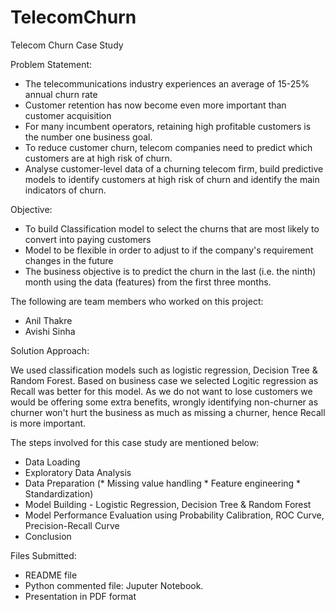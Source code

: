 # TelecomChurn
Telecom Churn Case Study

Problem Statement:  
  * The telecommunications industry experiences an average of 15-25% annual churn rate 
  * Customer retention has now become even more important than customer acquisition
  * For many incumbent operators, retaining high profitable customers is the number one business goal.
  * To reduce customer churn, telecom companies need to predict which customers are at high risk of churn.
  * Analyse customer-level data of a churning telecom firm, build predictive models to identify customers at high risk of churn and identify the main indicators of churn.
 
 Objective:
 
  * To build Classification model to select the churns that are most likely to convert into paying customers
  * Model to be flexible in order to adjust to if the company's requirement changes in the future 
  * The business objective is to predict the churn in the last (i.e. the ninth) month using the data (features) from the first three months.

The following are team members who worked on this project:

  * Anil Thakre
  * Avishi Sinha


Solution Approach:

We used classification models such as logistic regression, Decision Tree & Random Forest. Based on business case we selected Logitic regression as Recall was better for this model. As we do not want to lose customers we would be offering some extra benefits, wrongly identifying non-churner as churner won't hurt the business as much as missing a churner, hence Recall is more important. 

The steps involved for this case study are mentioned below:

  * Data Loading
  * Exploratory Data Analysis
  * Data Preparation (* Missing value handling * Feature engineering * Standardization)
  * Model Building - Logistic Regression, Decision Tree & Random Forest
  * Model Performance Evaluation using Probability Calibration, ROC Curve, Precision-Recall Curve
  * Conclusion


Files Submitted:

  * README file
  * Python commented file: Juputer Notebook.
  * Presentation in PDF format
